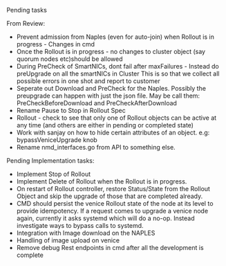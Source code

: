 Pending tasks

From Review:

* Prevent admission from Naples (even for auto-join) when Rollout is in progress - Changes in cmd
* Once the Rollout is in progress - no changes to cluster object  (say quorum nodes etc)should be allowed
* During PreCheck of SmartNICs, dont fail after maxFailures - Instead do preUpgrade on all the smartNICs in Cluster
    This is so that we collect all possible errors in one shot and report to customer
* Seperate out Download and PreCheck for the Naples. Possibly the preupgrade can happen with just the json file.
    May be call them: PreCheckBeforeDownload and PreCheckAfterDownload
* Rename Pause to Stop in Rollout Spec
* Rollout - check to see that only one of Rollout objects can be active at any time (and others are either in pending or
    completed state)  
* Work with sanjay on how to hide certain attributes of an object.
    e.g: bypassVeniceUpgrade knob
* Rename nmd_interfaces.go from API to something else.

Pending Implementation tasks:
* Implement Stop of Rollout
* Implement Delete of Rollout when the Rollout is in progress.
* On restart of Rollout controller, restore Status/State from the Rollout Object and skip the upgrade of those that are 
    completed already.
* CMD should persist the venice Rollout state of the node at its level to provide idempotency.
    If a request comes to upgrade a venice node again, currently it asks systemd which will do a no-op. 
    Instead  investigate ways to bypass calls to systemd.
* Integration with Image download on the NAPLES
* Handling of image upload on venice
* Remove debug Rest endpoints in cmd after all the development is complete
 